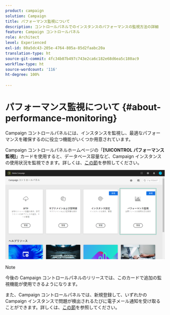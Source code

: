 ```yaml
---
product: campaign
solution: Campaign
title: パフォーマンス監視について
description: コントロールパネルでのインスタンスのパフォーマンスの監視方法の詳細
feature: Campaign コントロールパネル
role: Architect
level: Experienced
exl-id: 80a5dc43-205e-4764-805a-85d2faabc20a
translation-type: ht
source-git-commit: 4fc34b07b497c743e2ca6c182e68d6ea5c180ac9
workflow-type: ht
source-wordcount: '116'
ht-degree: 100%

---
```


# パフォーマンス監視について {#about-performance-monitoring}

Campaign コントロールパネルには、インスタンスを監視し、最適なパフォーマンスを確保するのに役立つ機能がいくつか用意されています。

Campaign コントロールパネルホームページの「**[!UICONTROL パフォーマンス監視]**」カードを使用すると、データベース容量など、Campaign インスタンスの使用状況を監視できます。詳しくは、[この節](../../performance-monitoring/using/database-monitoring.md)を参照してください。

![](assets/performance_card.png)

>[!NOTE]
>
>今後の Campaign コントロールパネルのリリースでは、このカードで追加の監視機能が使用できるようになります。

また、Campaign コントロールパネルでは、新規登録して、いずれかの Campaign インスタンスで問題が検出されるたびに電子メール通知を受け取ることができます。詳しくは、[この節](../../performance-monitoring/using/email-alerting.md)を参照してください。
